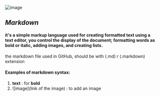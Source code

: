 ![image](https://upload.wikimedia.org/wikipedia/commons/thumb/4/48/Markdown-mark.svg/1200px-Markdown-mark.svg.png)
## ***Markdown***
#### it's a simple markup language used for creating formatted text using a text editor, you control the display of the document; formatting words as bold or italic, adding images, and creating lists.
the markdown file used in GitHub, should be with (.md) r (.markdown) extension

#### Examples of markdown syntax:
1. **text**   : for **bold**
1. ![image](link of the image)   : to add an image
